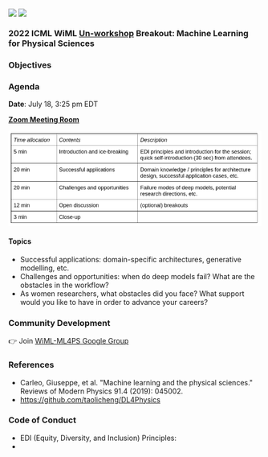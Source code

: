 <img align="middle" src="https://user-images.githubusercontent.com/7528451/179375181-a9237bc2-db59-4755-9f95-562583544dd8.png" width="200"/> <img align="middle" src="https://user-images.githubusercontent.com/7528451/179375185-7d340f09-2318-46ef-b18a-53b1cbcacafa.png" width="150"/>

### 2022 ICML WiML [Un-workshop](https://sites.google.com/wimlworkshop.org/wiml-unworkshop2022/) Breakout: Machine Learning for Physical Sciences
### Objectives

### Agenda

**Date**: July 18, 3:25 pm EDT

[**Zoom Meeting Room**](https://umontreal.zoom.us/j/87026523803?pwd=N2xDVUpyanRIVTNsbThnY0QyTmdMUT09)

![](assets/ML4PS-agenda.png)

#### Topics
* Successful applications: domain-specific architectures, generative modelling, etc. 
* Challenges and opportunities: when do deep models fail? What are the obstacles in the workflow? 
* As women researchers, what obstacles did you face? What support would you like to have in order to advance your careers?

### Community Development

:point_right: Join [WiML-ML4PS Google Group](https://groups.google.com/g/wiml-ml4ps)

### References

* Carleo, Giuseppe, et al. "Machine learning and the physical sciences." Reviews of Modern Physics 91.4 (2019): 045002.
* https://github.com/taolicheng/DL4Physics

### Code of Conduct
* EDI (Equity, Diversity, and Inclusion) Principles:
* 
